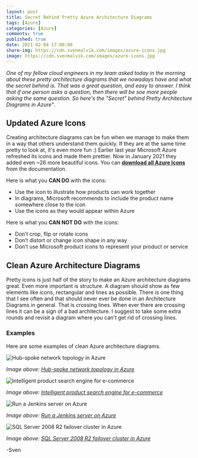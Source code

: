 ```yaml
---
layout: post
title: Secret Behind Pretty Azure Architecture Diagrams
tags: [Azure]
categories: [Azure]
comments: true
published: true
date: 2021-02-04 17:00:00
share-img: https://cdn.svenmalvik.com/images/azure-icons.jpg
image: https://cdn.svenmalvik.com/images/azure-icons.jpg
---
```


*One of my fellow cloud engineers in my team asked today in the morning about these pretty architecture diagrams that we nowadays have and what the secret behind is. That was a great question, and easy to answer. I think that if one person asks a question, then there will be soe more people asking the same question. So here's the "Secret" behind Pretty Architecture Diagrams in Azure"*.

## Updated Azure Icons

Creating architecture diagrams can be fun when we manage to make them in a way that others understand them quickly. If they are at the same time pretty to look at, it's even more fun :) Earlier last year Microsoft Azure refreshed its icons and made them prettier. Now in January 2021 they added even ~26 more beautiful icons. You can **[download all Azure Icons](https://docs.microsoft.com/en-us/azure/architecture/icons/?WT.mc_id=AZ-MVP-5004080)** from the documentation.

Here is what you **CAN DO** with the icons:
- Use the icon to illustrate how products can work together
- In diagrams, Microsoft recommends to include the product name somewhere close to the icon
- Use the icons as they would appear within Azure

Here is what you **CAN NOT DO** with the icons:
- Don’t crop, flip or rotate icons
- Don’t distort or change icon shape in any way
- Don’t use Microsoft product icons to represent your product or service

## Clean Azure Architecture Diagrams

Pretty icons is just half of the story to make an Azure architecture diagrams great. Even more important is structure. A diagram should show as few elements like icons, rectangular and lines as possible. There is one thing that I see often and that should never ever be done in an Architecture Diagrams in general. That is crossing lines. When ever there are crossing lines it can be a sign of a bad architecture. I suggest to take some extra rounds and revisit a diagram where you can't get rid of crossing lines.

### Examples

Here are some examples of clean Azure architecture diagrams. 

![Hub-spoke network topology in Azure](https://docs.microsoft.com/en-us/azure/architecture/reference-architectures/hybrid-networking/images/hub-spoke.png?WT.mc_id=AZ-MVP-5004080)

*Image above: [Hub-spoke network topology in Azure](https://docs.microsoft.com/en-us/azure/architecture/reference-architectures/hybrid-networking/hub-spoke?tabs=cli?WT.mc_id=AZ-MVP-5004080)*

![Intelligent product search engine for e-commerce](https://docs.microsoft.com/en-us/azure/architecture/example-scenario/apps/media/architecture-ecommerce-search.png?WT.mc_id=AZ-MVP-5004080)

*Image above: [Intelligent product search engine for e-commerce](https://docs.microsoft.com/en-us/azure/architecture/example-scenario/apps/ecommerce-search?WT.mc_id=AZ-MVP-5004080)*

![Run a Jenkins server on Azure](https://docs.microsoft.com/en-us/azure/architecture/example-scenario/apps/media/architecture-jenkins.png?WT.mc_id=AZ-MVP-5004080)

*Image above: [Run a Jenkins server on Azure](https://docs.microsoft.com/en-us/azure/architecture/example-scenario/apps/jenkins?WT.mc_id=AZ-MVP-5004080)*

![SQL Server 2008 R2 failover cluster in Azure](https://docs.microsoft.com/en-us/azure/architecture/example-scenario/sql-failover/windows-server-2008-r2-failover-cluster-with-azure-shared-disk.png?WT.mc_id=AZ-MVP-5004080)

*Image above: [SQL Server 2008 R2 failover cluster in Azure](https://docs.microsoft.com/en-us/azure/architecture/example-scenario/sql-failover/sql-failover-2008r2?WT.mc_id=AZ-MVP-5004080)*

-Sven